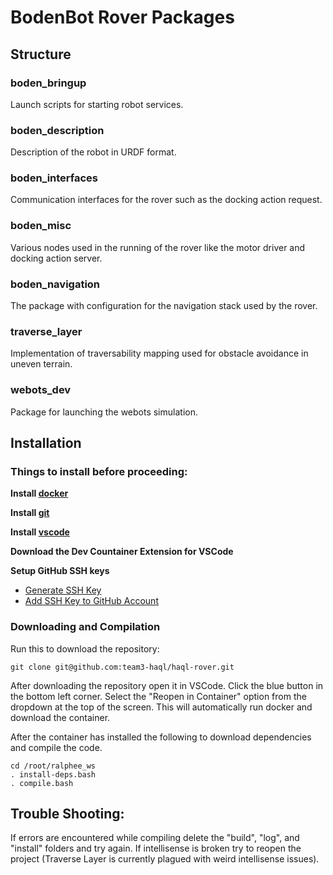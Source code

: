 # BodenBot Rover Packages

## Structure

### boden_bringup

Launch scripts for starting robot services.

### boden_description

Description of the robot in URDF format.

### boden_interfaces

Communication interfaces for the rover such as the docking action request.

### boden_misc

Various nodes used in the running of the rover like the motor driver and
docking action server.

### boden_navigation

The package with configuration for the navigation stack used by the rover.

### traverse_layer

Implementation of traversability mapping used for obstacle avoidance in
uneven terrain.

### webots_dev

Package for launching the webots simulation.

## Installation

### Things to install before proceeding:

**Install [docker](https://www.docker.com/products/docker-desktop/)**

**Install [git](https://git-scm.com/downloads)**

**Install [vscode](https://code.visualstudio.com/download)**

**Download the Dev Countainer Extension for VSCode**

**Setup GitHub SSH keys**
- [Generate SSH Key](https://docs.github.com/en/authentication/connecting-to-github-with-ssh/generating-a-new-ssh-key-and-adding-it-to-the-ssh-agent)
- [Add SSH Key to GitHub Account](https://docs.github.com/en/authentication/connecting-to-github-with-ssh/adding-a-new-ssh-key-to-your-github-account)

### Downloading and Compilation

Run this to download the repository:
```console
git clone git@github.com:team3-haql/haql-rover.git
```

After downloading the repository open it in VSCode.
Click the blue button in the bottom left corner.
Select the "Reopen in Container" option from the dropdown at the top of the screen.
This will automatically run docker and download the container.

After the container has installed the following to download dependencies and compile the code.
```console
cd /root/ralphee_ws
. install-deps.bash
. compile.bash
```

## Trouble Shooting:

If errors are encountered while compiling delete the "build", "log", and "install" folders and try again.
If intellisense is broken try to reopen the project (Traverse Layer is currently plagued with weird intellisense issues).